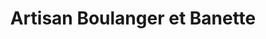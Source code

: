 ---
title: "Artisan Boulanger et Banette"
url: /gardanne/artisan-boulanger-et-banette/
shop: boulangerie
---